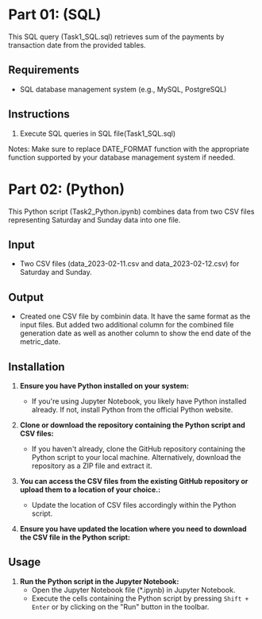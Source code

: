 
# Part 01: (SQL)

This SQL query (Task1_SQL.sql) retrieves sum of the payments by transaction date from the provided tables.

## Requirements

- SQL database management system (e.g., MySQL, PostgreSQL)

## Instructions

1. Execute SQL queries in SQL file(Task1_SQL.sql)

Notes:
Make sure to replace DATE_FORMAT function with the appropriate function supported by your database management system if needed.



# Part 02: (Python)

This Python script (Task2_Python.ipynb) combines data from two CSV files representing Saturday and Sunday data into one file. 

## Input

- Two CSV files (data_2023-02-11.csv and data_2023-02-12.csv) for Saturday and Sunday.

## Output

- Created one CSV file by combinin data. It have the same format as the input files. But added two additional column for the combined file generation date as well as another column to show the end date of the metric_date.

## Installation

1. **Ensure you have Python installed on your system:**
   - If you're using Jupyter Notebook, you likely have Python installed already. If not, install Python from the official Python website.

2. **Clone or download the repository containing the Python script and CSV files:**
   - If you haven't already, clone the GitHub repository containing the Python script to your local machine. Alternatively, download the repository as a ZIP file and extract it.

3. **You can access the CSV files from the existing GitHub repository or upload them to a location of your choice.:**
   - Update the location of CSV files accordingly within the Python script.
     
4. **Ensure you have updated the location where you need to download the CSV file in the Python script:**

## Usage

1. **Run the Python script in the Jupyter Notebook:**
   - Open the Jupyter Notebook file (*.ipynb) in Jupyter Notebook.
   - Execute the cells containing the Python script by pressing `Shift + Enter` or by clicking on the "Run" button in the toolbar.




